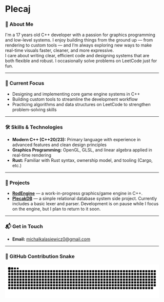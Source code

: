 # Plecaj

### 👋 About Me  
I'm a 17 years old C++ developer with a passion for graphics programming and low-level systems. I enjoy building things from the ground up — from rendering to custom tools — and I’m always exploring new ways to make real-time visuals faster, cleaner, and more expressive.  
I care about writing clear, efficient code and designing systems that are both flexible and robust. I occasionally solve problems on LeetCode just for fun.

---

### 🎯 Current Focus  
- Designing and implementing core game engine systems in C++  
- Building custom tools to streamline the development workflow  
- Practicing algorithms and data structures on LeetCode to strengthen problem-solving skills  

---

### 🛠️ Skills & Technologies  
- **Modern C++ (C++20/23):** Primary language with experience in advanced features and clean design principles
- **Graphics Programming:** OpenGL, GLSL, and linear algebra applied in real-time rendering  
- **Rust:** Familiar with Rust syntax, ownership model, and tooling (Cargo, etc.)

---

### 🚀 Projects  
- [**RodEngine**](https://github.com/Plecaj/RodEngine) — a work-in-progress graphics/game engine in C++.  
- [**PlecakDB**](https://github.com/Plecaj/PlecakDB) — a simple relational database system side project. Currently includes a basic lexer and parser. Development is on pause while I focus on the engine, but I plan to return to it soon.

---

### 📬 Get in Touch  
- **Email:** michalkalasiewicz0@gmail.com  

---

### 🐍 GitHub Contribution Snake

![snake gif](https://github.com/Plecaj/Plecaj/blob/output/github-snake-dark.svg)
